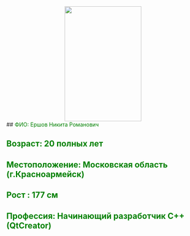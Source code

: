 
<div style="text-align:center;">
    <img src="myphoto.JPG" width="200" height="300">
</div>
## <font color = "green" > ФИО: Ершов Никита Романович </font>

## <font color = "green" > Возраст: 20 полных лет </font>

 ## <font color = "green" > Местоположение: Московская область (г.Красноармейск) </font>

 ## <font color = "green" > Рост : 177 см </font>

 ## <font color = "green" > Профессия: Начинающий разработчик C++ (QtCreator) </font>
